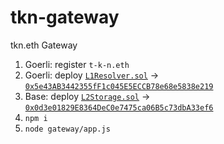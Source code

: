 # tkn-gateway
tkn.eth Gateway

1. Goerli: register `t-k-n.eth`
1. Goerli: deploy [`L1Resolver.sol`]('./L1Resolver.sol) → [`0x5e43AB3442355fF1c045E5ECCB78e68e5838e219`](https://goerli.etherscan.io/address/0x5e43AB3442355fF1c045E5ECCB78e68e5838e219)
1. Base: deploy [`L2Storage.sol`](./L2Storage.sol) → [`0x0d3e01829E8364DeC0e7475ca06B5c73dbA33ef6`](https://sepolia.basescan.org/address/0x0d3e01829E8364DeC0e7475ca06B5c73dbA33ef6)
1. `npm i`
1. `node gateway/app.js`
